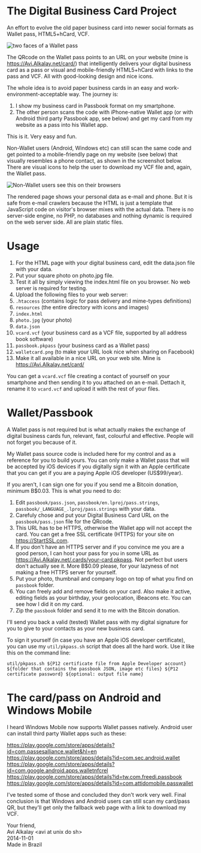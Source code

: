 The Digital Business Card Project
=================================

An effort to evolve the old paper business card into newer social formats as Wallet pass, HTML5+hCard, VCF.

![two faces of a Wallet pass](https://cloud.githubusercontent.com/assets/3484242/4873626/2b9949d2-621d-11e4-8e2a-f44aafe6faeb.png)

The QRcode on the Wallet pass points to an URL on your website (mine is https://Avi.Alkalay.net/card/) that intelligently
delivers your digital business card as a pass or visual and mobile-friendly HTML5+hCard with links to the pass and VCF.
All with good-looking design and nice icons.

The whole idea is to avoid paper business cards in an easy and work-environment-acceptable way. The journey is:

1. I show my business card in Passbook format on my smartphone.
2. The other person scans the code with iPhone-native Wallet app (or with Android third party Passbook app, see below) and get my card from my website as a pass into his Wallet app.

This is it. Very easy and fun.

Non-Wallet users (Android, Windows etc) can still scan the same code and get pointed to a mobile-friendly page on my website (see below) that visually resembles a phone contact, as shown in the screenshot below. There are visual icons to help the user to download my VCF file and, again, the Wallet pass.

![Non-Wallet users see this on their browsers](https://cloud.githubusercontent.com/assets/3484242/10709944/205147f2-7a20-11e5-8244-584473785f47.png)

The rendered page shows your personal data as e-mail and phone. But it is safe from e-mail
crawlers because the HTML is just a template that JavaScript code on visitor's browser mixes with the actual data.
There is no server-side engine, no PHP, no databases and nothing dynamic is required on the web server side. All are plain static files.

Usage
=====

1. For the HTML page with your digital business card, edit the data.json file with your data.
2. Put your square photo on photo.jpg file. 
3. Test it all by simply viewing the index.html file on you browser. No web server is required for testing.
4. Upload the following files to your web server:
  1. `.htaccess` (contains logic for pass delivery and mime-types definitions)
  2. `resources` (the entire directory with icons and images)
  3. `index.html`
  4. `photo.jpg` (your photo)
  5. `data.json`
  6. `vcard.vcf` (your business card as a VCF file, supported by all address book software)
  7. `passbook.pkpass` (your business card as a Wallet pass)
  8. `walletcard.png` (to make your URL look nice when sharing on Facebook)
5. Make it all available in a nice URL on your web site. Mine is https://Avi.Alkalay.net/card/

You can get a `vcard.vcf` file creating a contact of yourself on your smartphone and then sending it to you attached on an e-mail.
Dettach it, rename it to `vcard.vcf` and upload it with the rest of your files.

Wallet/Passbook
===============

A Wallet pass is not required but is what actually makes the exchange of digital business cards fun, relevant, fast, colourful and effective. People will not forget you because of it.

My Wallet pass source code is included here for my control and as a reference for you to build yours. You can only make a Wallet pass that will be accepted by
iOS devices if you digitally sign it with an Apple certificate that you can get if you are a paying Apple iOS developer (US$99/year).

If you aren't, I can sign one for you if you send me a Bitcoin donation, minimum B$0.03. This is what you need to do:

1. Edit `passbook/pass.json`, `passbook/en.lproj/pass.strings`, `passbook/_LANGUAGE_.lproj/pass.strings` with your data.
2. Carefuly chose and put your Digital Business Card URL on the `passbook/pass.json` file for the QRcode.
3. This URL has to be HTTPS, otherwise the Wallet app will not accept the card. You can get a free SSL certificate (HTTPS) for your site on https://StartSSL.com.
4. If you don't have an HTTPS server and if you convince me you are a good person, I can host your pass for you in some URL as https://Avi.Alkalay.net/.cards/your-card.pkpass. Not perfect but users don't actually see it. More B$0.09 please, for your lazyness of not making a free HTTPS server for yourself.
5. Put your photo, thumbnail and company logo on top of what you find on `passbook` folder.
6. You can freely add and remove fields on your card. Also make it active, editing fields as your birthday, your geolocation, iBeacons etc. You can see how I did it on my card.
7. Zip the `passbook` folder and send it to me with the Bitcoin donation.

I'll send you back a valid (tested) Wallet pass with my digital signature for you to give to your contacts as your new business card.

To sign it yourself (in case you have an Apple iOS developer certificate), you can use my `util/pkpass.sh` script that does all the hard work. Use it like this on the command line:
```
util/pkpass.sh ${P12 certificate file from Apple Developer account} ${folder that contains the passbook JSON, image etc files} ${P12 certificate password} ${optional: output file name}
```

The card/pass on Android and Windows Mobile
===========================================

I heard Windows Mobile now supports Wallet passes natively. Android user can install third party Wallet apps such as these:

https://play.google.com/store/apps/details?id=com.passesalliance.wallet&hl=en
https://play.google.com/store/apps/details?id=com.sec.android.wallet
https://play.google.com/store/apps/details?id=com.google.android.apps.walletnfcrel
https://play.google.com/store/apps/details?id=tw.com.freedi.passbook
https://play.google.com/store/apps/details?id=com.attidomobile.passwallet

I've tested some of those and concluded they don't work very well. Final conclusion is that Windows and Android users can still scan my card/pass QR, but they'll get only the fallback web page with a link to download my VCF.

Your friend,<br/>
Avi Alkalay &lt;avi at unix do sh&gt;<br/>
2014-11-01<br/>
Made in Brazil